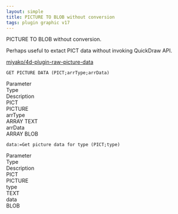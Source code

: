 ```yaml
---
layout: simple
title: PICTURE TO BLOB without conversion
tags: plugin graphic v17
---
```


PICTURE TO BLOB without conversion. 

<!--more-->

Perhaps useful to extact PICT data without invoking QuickDraw API.

[miyako/4d-plugin-raw-picture-data](https://github.com/miyako/4d-plugin-raw-picture-data/)

```
GET PICTURE DATA (PICT;arrType;arrData)
```

<div class="grid">
  <div class="syntax-th cell cell--2">Parameter</div>
  <div class="syntax-th cell cell--2">Type</div>
  <div class="syntax-th cell cell--8">Description</div>
  <div class="syntax-td cell cell--2">PICT</div>
  <div class="syntax-td cell cell--2">PICTURE</div>
  <div class="syntax-td cell cell--8"></div>
  <div class="syntax-td cell cell--2">arrType</div>
  <div class="syntax-td cell cell--2">ARRAY TEXT</div>
  <div class="syntax-td cell cell--8"></div>   
  <div class="syntax-td cell cell--2">arrData</div>
  <div class="syntax-td cell cell--2">ARRAY BLOB</div>
  <div class="syntax-td cell cell--8"></div>    
</div> 

```
data:=Get picture data for type (PICT;type)
```

<div class="grid">
  <div class="syntax-th cell cell--2">Parameter</div>
  <div class="syntax-th cell cell--2">Type</div>
  <div class="syntax-th cell cell--8">Description</div>
  <div class="syntax-td cell cell--2">PICT</div>
  <div class="syntax-td cell cell--2">PICTURE</div>
  <div class="syntax-td cell cell--8"></div>
  <div class="syntax-td cell cell--2">type</div>
  <div class="syntax-td cell cell--2">TEXT</div>
  <div class="syntax-td cell cell--8"></div>   
  <div class="syntax-td cell cell--2">data</div>
  <div class="syntax-td cell cell--2">BLOB</div>
  <div class="syntax-td cell cell--8"></div>    
</div> 
